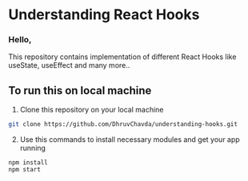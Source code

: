 # Understanding React Hooks

### Hello,
This repository contains implementation of different React Hooks like useState, useEffect and many more..

## To run this on local machine
1. Clone this repository on your local machine
```bash
git clone https://github.com/DhruvChavda/understanding-hooks.git
```
2. Use this commands to install necessary modules and get your app running
```node
npm install
npm start
```
